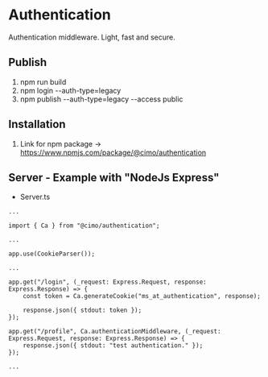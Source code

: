 # Authentication

Authentication middleware. Light, fast and secure.

## Publish

1. npm run build
2. npm login --auth-type=legacy
3. npm publish --auth-type=legacy --access public

## Installation

1. Link for npm package -> https://www.npmjs.com/package/@cimo/authentication

## Server - Example with "NodeJs Express"

-   Server.ts

```
...

import { Ca } from "@cimo/authentication";

...

app.use(CookieParser());

...

app.get("/login", (_request: Express.Request, response: Express.Response) => {
    const token = Ca.generateCookie("ms_at_authentication", response);

    response.json({ stdout: token });
});

app.get("/profile", Ca.authenticationMiddleware, (_request: Express.Request, response: Express.Response) => {
    response.json({ stdout: "test authentication." });
});

...

```

